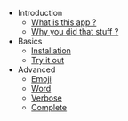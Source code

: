 * Introduction
   * [What is this app ?](/intro/what.md)
   * [Why you did that stuff ?](/intro/why.md)
* Basics
   * [Installation](/basics/install.md)
   * [Try it out](/basics/try.md)
* Advanced
  * [Emoji](/advanced/emoji.md)
  * [Word](/advanced/word.md)
  * [Verbose](/advanced/verbose.md)
  * [Complete](/advanced/complete.md)
